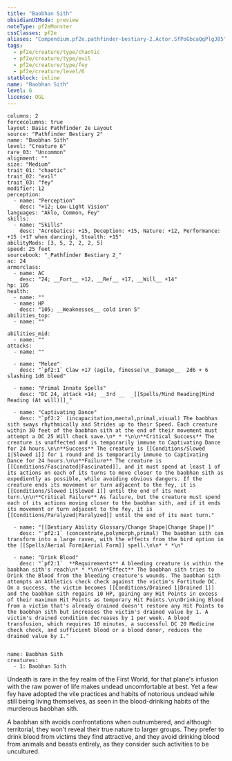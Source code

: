```yaml
---
title: "Baobhan Sith"
obsidianUIMode: preview
noteType: pf2eMonster
cssClasses: pf2e
aliases: "Compendium.pf2e.pathfinder-bestiary-2.Actor.SfPoGbcaQqPlgJ85" 
tags:
  - pf2e/creature/type/chaotic
  - pf2e/creature/type/evil
  - pf2e/creature/type/fey
  - pf2e/creature/level/6
statblock: inline
name: "Baobhan Sith"
level: 6
license: OGL
---
```


```statblock
columns: 2
forcecolumns: true
layout: Basic Pathfinder 2e Layout
source: "Pathfinder Bestiary 2"
name: "Baobhan Sith"
level: "Creature 6"
rare_03: "Uncommon"
alignment: ""
size: "Medium"
trait_01: "chaotic"
trait_02: "evil"
trait_03: "fey"
modifier: 12
perception:
  - name: "Perception"
    desc: "+12; Low-Light Vision"
languages: "Aklo, Common, Fey"
skills:
  - name: "Skills"
    desc: "Acrobatics: +15, Deception: +15, Nature: +12, Performance: +15 (+17 when dancing), Stealth: +15"
abilityMods: [3, 5, 2, 2, 2, 5]
speed: 25 feet
sourcebook: "_Pathfinder Bestiary 2_"
ac: 24
armorclass:
  - name: AC
    desc: "24; __Fort__ +12, __Ref__ +17, __Will__ +14"
hp: 105
health:
  - name: ""
  - name: HP
    desc: "105; __Weaknesses__ cold iron 5"
abilities_top:
  - name: ""

abilities_mid:
  - name: ""
attacks:
  - name: ""

  - name: "Melee"
    desc: "`pf2:1` Claw +17 (agile, finesse)\n__Damage__  2d6 + 6 slashing 1d6 bleed"

  - name: "Primal Innate Spells"
    desc: "DC 24, attack +14; __3rd __  _[[Spells/Mind Reading|Mind Reading (At will)]]_"

  - name: "Captivating Dance"
    desc: "`pf2:2` (incapacitation,mental,primal,visual) The baobhan sith sways rhythmically and Strides up to their Speed. Each creature within 30 feet of the baobhan sith at the end of their movement must attempt a DC 25 Will check save.\n* * *\n\n**Critical Success** The creature is unaffected and is temporarily immune to Captivating Dance for 24 hours.\n\n**Success** The creature is [[Conditions/Slowed 1|Slowed 1]] for 1 round and is temporarily immune to Captivating Dance for 24 hours.\n\n**Failure** The creature is [[Conditions/Fascinated|Fascinated]], and it must spend at least 1 of its actions on each of its turns to move closer to the baobhan sith as expediently as possible, while avoiding obvious dangers. If the creature ends its movement or turn adjacent to the fey, it is [[Conditions/Slowed 1|Slowed 1]] until the end of its next turn.\n\n**Critical Failure** As failure, but the creature must spend each of its actions moving closer to the baobhan sith, and if it ends its movement or turn adjacent to the fey, it is [[Conditions/Paralyzed|Paralyzed]] until the end of its next turn."

  - name: "[[Bestiary Ability Glossary/Change Shape|Change Shape]]"
    desc: "`pf2:1` (concentrate,polymorph,primal) The baobhan sith can transform into a large raven, with the effects from the bird option in the [[Spells/Aerial Form|Aerial Form]] spell.\n\n* * *\n"

  - name: "Drink Blood"
    desc: "`pf2:1`  **Requirements** A bleeding creature is within the baobhan sith's reach\n* * *\n\n**Effect** The baobhan sith tries to Drink the Blood from the bleeding creature's wounds. The baobhan sith attempts an Athletics check check against the victim's Fortitude DC. On a success, the victim becomes [[Conditions/Drained 1|Drained 1]] and the baobhan sith regains 10 HP, gaining any Hit Points in excess of their maximum Hit Points as temporary Hit Points.\n\nDrinking Blood from a victim that's already drained doesn't restore any Hit Points to the baobhan sith but increases the victim's drained value by 1. A victim's drained condition decreases by 1 per week. A blood transfusion, which requires 10 minutes, a successful DC 20 Medicine check check, and sufficient blood or a blood donor, reduces the drained value by 1."
 
```

```encounter-table
name: Baobhan Sith
creatures:
  - 1: Baobhan Sith
```



Undeath is rare in the fey realm of the First World, for that plane's infusion with the raw power of life makes undead uncomfortable at best. Yet a few fey have adopted the vile practices and habits of notorious undead while still being living themselves, as seen in the blood-drinking habits of the murderous baobhan sith.

A baobhan sith avoids confrontations when outnumbered, and although territorial, they won't reveal their true nature to larger groups. They prefer to drink blood from victims they find attractive, and they avoid drinking blood from animals and beasts entirely, as they consider such activities to be uncultured.
